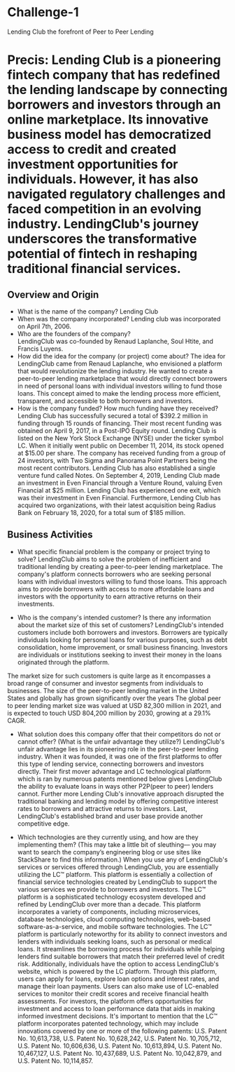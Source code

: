 # Challenge-1
Lending Club the forefront of Peer to Peer Lending 
# Precis: Lending Club is a pioneering fintech company that has redefined the lending landscape by connecting borrowers and investors through an online marketplace. Its innovative business model has democratized access to credit and created investment opportunities for individuals. However, it has also navigated regulatory challenges and faced competition in an evolving industry. LendingClub's journey underscores the transformative potential of fintech in reshaping traditional financial services.
## Overview and Origin
* What is the name of the company?
Lending Club
* When was the company incorporated?
Lending club was incorporated on April 7th, 2006.
* Who are the founders of the company?	
LendingClub was co-founded by Renaud Laplanche, Soul Htite, and Francis Luyens.
* How did the idea for the company (or project) come about?
The idea for LendingClub came from Renaud Laplanche, who envisioned a platform that would revolutionize the lending industry. He wanted to create a peer-to-peer lending marketplace that would directly connect borrowers in need of personal loans with individual investors willing to fund those loans. This concept aimed to make the lending process more efficient, transparent, and accessible to both borrowers and investors.
* How is the company funded? How much funding have they received? 
Lending Club has successfully secured a total of $392.2 million in funding through 15 rounds of financing. Their most recent funding was obtained on April 9, 2017, in a Post-IPO Equity round. Lending Club is listed on the New York Stock Exchange (NYSE) under the ticker symbol LC. When it initially went public on December 11, 2014, its stock opened at $15.00 per share. The company has received funding from a group of 24 investors, with Two Sigma and Panorama Point Partners being the most recent contributors. Lending Club has also established a single venture fund called Notes. On September 4, 2019, Lending Club made an investment in Even Financial through a Venture Round, valuing Even Financial at $25 million. Lending Club has experienced one exit, which was their investment in Even Financial. Furthermore, Lending Club has acquired two organizations, with their latest acquisition being Radius Bank on February 18, 2020, for a total sum of $185 million. 
## Business Activities

* What specific financial problem is the company or project trying to solve?
LendingClub aims to solve the problem of inefficient and traditional lending by creating a peer-to-peer lending marketplace. The company's platform connects borrowers who are seeking personal loans with individual investors willing to fund those loans. This approach aims to provide borrowers with access to more affordable loans and investors with the opportunity to earn attractive returns on their investments.


* Who is the company's intended customer?  Is there any information about the market size of this set of customers?
   LendingClub's intended customers include both borrowers and investors. Borrowers are typically individuals looking for personal loans for various purposes, such as debt consolidation, home improvement, or small business financing. Investors are individuals or institutions seeking to invest their money in the loans originated through the platform.

The market size for such customers is quite large as it encompasses a broad range of consumer and investor segments from individuals to businesses. The size of the peer-to-peer lending market in the United States and globally has grown significantly over the years The global peer to peer lending market size was valued at USD 82,300 million in 2021, and is expected to touch USD 804,200 million by 2030, growing at a 29.1% CAGR. 


* What solution does this company offer that their competitors do not or cannot offer? (What is the unfair advantage they utilize?)
  LendingClub's unfair advantage lies in its pioneering role in the peer-to-peer lending industry. When it was founded, it was one of the first platforms to offer this type of lending service, connecting borrowers and investors directly. Their first mover advantage and LC technological platform which is ran by numerous patents mentioned below gives LendingClub the ability to evaluate loans in ways other P2P(peer to peer) lenders cannot. Further more Lending Club's innovative approach disrupted the traditional banking and lending model by offering competitive interest rates to borrowers and attractive returns to investors. Last, LendingClub's established brand and user base provide another competitive edge.

* Which technologies are they currently using, and how are they implementing them? (This may take a little bit of sleuthing–– you may want to search the company’s engineering blog or use sites like StackShare to find this information.)
  When you use any of LendingClub's services or services offered through LendingClub, you are essentially utilizing the LC™ platform. This platform is essentially a collection of financial service technologies created by LendingClub to support the various services we provide to borrowers and investors.
The LC™ platform is a sophisticated technology ecosystem developed and refined by LendingClub over more than a decade. This platform incorporates a variety of components, including microservices, database technologies, cloud computing technologies, web-based software-as-a-service, and mobile software technologies.
The LC™ platform is particularly noteworthy for its ability to connect investors and lenders with individuals seeking loans, such as personal or medical loans. It streamlines the borrowing process for individuals while helping lenders find suitable borrowers that match their preferred level of credit risk.
Additionally, individuals have the option to access LendingClub's website, which is powered by the LC platform. Through this platform, users can apply for loans, explore loan options and interest rates, and manage their loan payments. Users can also make use of LC-enabled services to monitor their credit scores and receive financial health assessments. For investors, the platform offers opportunities for investment and access to loan performance data that aids in making informed investment decisions.
It's important to mention that the LC™ platform incorporates patented technology, which may include innovations covered by one or more of the following patents: U.S. Patent No. 10,613,738, U.S. Patent No. 10,628,242, U.S. Patent No. 10,705,712, U.S. Patent No. 10,606,636, U.S. Patent No. 10,613,894, U.S. Patent No. 10,467,127, U.S. Patent No. 10,437,689, U.S. Patent No. 10,042,879, and U.S. Patent No. 10,114,857.


